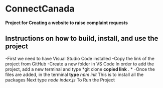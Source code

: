 # ConnectCanada
**Project for Creating a website to raise complaint requests**

## Instructions on how to build, install, and use the project

-First we need to have Visual Studio Code installed
-Copy the link of the project from GitHub
-Create a new folder in VS Code 
In order to add the project, add a new terminal and type
*git clone **copied link** . *
-Once the files are added, in the terminal **type** 
*npm init*
This is to install all the packages
Next type
*node index.js*
To Run the Project
